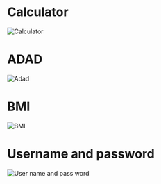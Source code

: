 # Calculator
![Calculator](https://github.com/benyaminkhaleh/pythonclass/assets/137895968/6e9cfe6a-b1bb-4b67-9bf3-dc8629c9099c)
# ADAD
![Adad](https://github.com/benyaminkhaleh/pythonclass/assets/137895968/9d23bf73-c37b-4b8c-87a9-3f536dbaef27)
# BMI
![BMI](https://github.com/benyaminkhaleh/pythonclass/assets/137895968/b0ab3aac-cb10-4482-a9f6-fbf4af0f3d41)
# Username and password
![User name and pass word](https://github.com/benyaminkhaleh/pythonclass/assets/137895968/977d306b-e330-4adb-b4e8-400ad90f5d3b)
